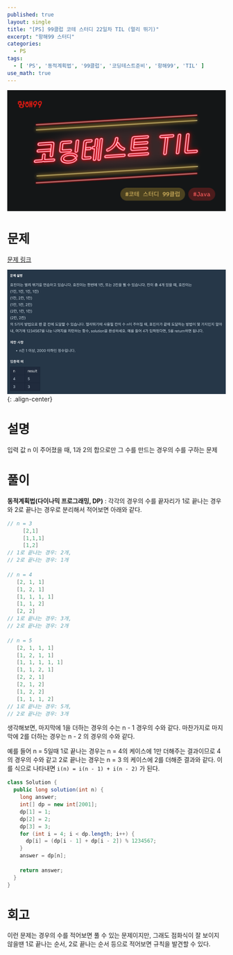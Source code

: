 ```yaml
---
published: true
layout: single
title: "[PS] 99클럽 코테 스터디 22일차 TIL (멀리 뛰기)"
excerpt: "항해99 스터디"
categories:
  - PS
tags:
  - [ 'PS', '동적계획법', '99클럽', '코딩테스트준비', '항해99', 'TIL' ]
use_math: true
---
```



![img_3.png](https://github.com/zhtmr/static-files-for-posting/blob/main/static-files-for-posting/20240722/99club_TIL_thumbnail/%EA%B8%B0%EB%B3%B8%ED%98%951_java.png?raw=true)


# 문제
[문제 링크](https://school.programmers.co.kr/learn/courses/30/lessons/12914)

![img_3.png](https://github.com/zhtmr/static-files-for-posting/blob/main/static-files-for-posting/20240812/ex.png?raw=true){: .align-center}

# 설명
입력 값 n 이 주어졌을 때, 1과 2의 합으로만 그 수를 만드는 경우의 수를 구하는 문제

# 풀이
**동적계획법(다이나믹 프로그래밍, DP)** : 각각의 경우의 수를 끝자리가 1로 끝나는 경우와 2로 끝나는 경우로 분리해서 적어보면 아래와 같다.
```java
// n = 3
     [2,1]
     [1,1,1]
     [1,2]
// 1로 끝나는 경우: 2개, 
// 2로 끝나는 경우: 1개

// n = 4
   [2, 1, 1]
   [1, 2, 1]
   [1, 1, 1, 1]
   [1, 1, 2]
   [2, 2]
// 1로 끝나는 경우: 3개,
// 2로 끝나는 경우: 2개

// n = 5
   [2, 1, 1, 1]
   [1, 2, 1, 1]
   [1, 1, 1, 1, 1]
   [1, 1, 2, 1]
   [2, 2, 1]
   [2, 1, 2]
   [1, 2, 2]
   [1, 1, 1, 2]
// 1로 끝나는 경우: 5개,
// 2로 끝나는 경우: 3개
```
생각해보면, 마지막에 1을 더하는 경우의 수는 n - 1 경우의 수와 같다. 마찬가지로 마지막에 2를 더하는 경우는 n - 2 의 경우의 수와 같다.

예를 들어 n = 5일때 1로 끝나는 경우는 n = 4의 케이스에 1만 더해주는 결과이므로 4의 경우의 수와 같고 2로 끝나는 경우는 n = 3 의 케이스에 2를 더해준 결과와 같다.
이를 식으로 나타내면 `i(n) = i(n - 1) + i(n - 2)` 가 된다.


```java
class Solution {
  public long solution(int n) {
    long answer;
    int[] dp = new int[2001];
    dp[1] = 1;
    dp[2] = 2;
    dp[3] = 3;
    for (int i = 4; i < dp.length; i++) {
      dp[i] = (dp[i - 1] + dp[i - 2]) % 1234567;
    }
    answer = dp[n];

    return answer;
  }
}
```

# 회고
이런 문제는 경우의 수를 적어보면 풀 수 있는 문제이지만, 그래도 점화식이 잘 보이지 않을땐 1로 끝나는 순서, 2로 끝나는 순서 등으로 적어보면 규칙을 발견할 수 있다.